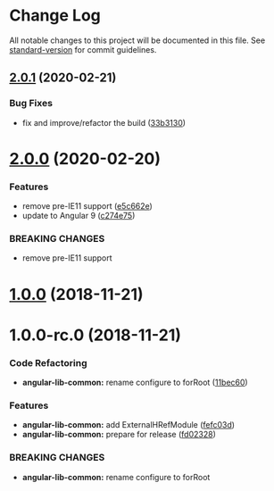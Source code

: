 # Change Log

All notable changes to this project will be documented in this file. See [standard-version](https://github.com/conventional-changelog/standard-version) for commit guidelines.

<a name="2.0.1"></a>
## [2.0.1](https://github.com/marco-eckstein/angular-lib/compare/v2.0.0...v2.0.1) (2020-02-21)


### Bug Fixes

* fix and improve/refactor the build ([33b3130](https://github.com/marco-eckstein/angular-lib/commit/33b3130))



<a name="2.0.0"></a>
# [2.0.0](https://github.com/marco-eckstein/angular-lib/compare/v1.0.0...v2.0.0) (2020-02-20)


### Features

* remove pre-IE11 support ([e5c662e](https://github.com/marco-eckstein/angular-lib/commit/e5c662e))
* update to Angular 9 ([c274e75](https://github.com/marco-eckstein/angular-lib/commit/c274e75))


### BREAKING CHANGES

* remove pre-IE11 support



<a name="1.0.0"></a>
# [1.0.0](https://github.com/marco-eckstein/angular-lib/compare/v1.0.0-rc.0...v1.0.0) (2018-11-21)



<a name="1.0.0-rc.0"></a>
# 1.0.0-rc.0 (2018-11-21)


### Code Refactoring

* **angular-lib-common:** rename configure to forRoot ([11bec60](https://github.com/marco-eckstein/angular-lib/commit/11bec60))


### Features

* **angular-lib-common:** add ExternalHRefModule ([fefc03d](https://github.com/marco-eckstein/angular-lib/commit/fefc03d))
* **angular-lib-common:** prepare for release ([fd02328](https://github.com/marco-eckstein/angular-lib/commit/fd02328))


### BREAKING CHANGES

* **angular-lib-common:** rename configure to forRoot
